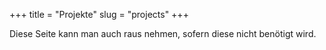 +++
title = "Projekte"
slug = "projects"
+++

Diese Seite kann man auch raus nehmen, sofern diese nicht benötigt wird.